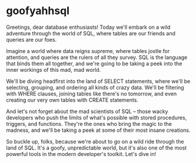 # goofyahhsql

Greetings, dear database enthusiasts! Today we'll embark on a wild adventure through the world of SQL, where tables are our friends and queries are our foes.

Imagine a world where data reigns supreme, where tables jostle for attention, and queries are the rulers of all they survey. SQL is the language that binds them all together, and we're going to be taking a peek into the inner workings of this mad, mad world.

We'll be diving headfirst into the land of SELECT statements, where we'll be selecting, grouping, and ordering all kinds of crazy data. We'll be filtering with WHERE clauses, joining tables like there's no tomorrow, and even creating our very own tables with CREATE statements.

And let's not forget about the mad scientists of SQL – those wacky developers who push the limits of what's possible with stored procedures, triggers, and functions. They're the ones who bring the magic to the madness, and we'll be taking a peek at some of their most insane creations.

So buckle up, folks, because we're about to go on a wild ride through the land of SQL. It's a goofy, unpredictable world, but it's also one of the most powerful tools in the modern developer's toolkit. Let's dive in!
